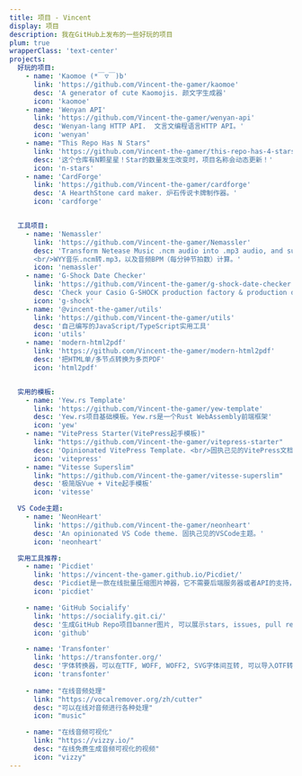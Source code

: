 ```yaml
---
title: 项目 - Vincent
display: 项目
description: 我在GitHub上发布的一些好玩的项目
plum: true
wrapperClass: 'text-center'
projects:
  好玩的项目:
    - name: 'Kaomoe (*￣▽￣)b'
      link: 'https://github.com/Vincent-the-gamer/kaomoe'
      desc: 'A generator of cute Kaomojis. 颜文字生成器'
      icon: 'kaomoe'
    - name: 'Wenyan API'
      link: 'https://github.com/Vincent-the-gamer/wenyan-api'
      desc: 'Wenyan-lang HTTP API.  文言文编程语言HTTP API。'
      icon: 'wenyan'
    - name: "This Repo Has N Stars"
      link: 'https://github.com/Vincent-the-gamer/this-repo-has-4-stars'
      desc: '这个仓库有N颗星星！Star的数量发生改变时，项目名称会动态更新！'
      icon: 'n-stars'
    - name: 'CardForge'
      link: 'https://github.com/Vincent-the-gamer/cardforge'
      desc: 'A HearthStone card maker. 炉石传说卡牌制作器。'
      icon: 'cardforge'


  工具项目:
    - name: 'Nemassler'
      link: 'https://github.com/Vincent-the-gamer/Nemassler'
      desc: 'Transform Netease Music .ncm audio into .mp3 audio, and support .mp3 BPM calculation。
      <br/>WYY音乐.ncm转.mp3，以及音频BPM（每分钟节拍数）计算。'
      icon: 'nemassler'
    - name: 'G-Shock Date Checker'
      link: 'https://github.com/Vincent-the-gamer/g-shock-date-checker'
      desc: 'Check your Casio G-SHOCK production factory & production date. <br/>查询你的卡西欧G-Shock手表的产地和生产日期。'
      icon: 'g-shock'
    - name: '@vincent-the-gamer/utils'
      link: 'https://github.com/Vincent-the-gamer/utils'
      desc: '自己编写的JavaScript/TypeScript实用工具'
      icon: 'utils'
    - name: 'modern-html2pdf'
      link: 'https://github.com/Vincent-the-gamer/modern-html2pdf'
      desc: '把HTML单/多节点转换为多页PDF'
      icon: 'html2pdf'


  实用的模板:
    - name: 'Yew.rs Template'
      link: 'https://github.com/Vincent-the-gamer/yew-template'
      desc: 'Yew.rs项目基础模板。Yew.rs是一个Rust WebAssembly前端框架'
      icon: 'yew'
    - name: "VitePress Starter(VitePress起手模板)"
      link: "https://github.com/Vincent-the-gamer/vitepress-starter"
      desc: 'Opinionated VitePress Template. <br/>固执己见的VitePress文档网页起手模板。'
      icon: 'vitepress'
    - name: "Vitesse Superslim"
      link: "https://github.com/Vincent-the-gamer/vitesse-superslim"
      desc: '极简版Vue + Vite起手模板'
      icon: 'vitesse'

  VS Code主题:
    - name: 'NeonHeart'
      link: 'https://github.com/Vincent-the-gamer/neonheart'
      desc: 'An opinionated VS Code theme. 固执己见的VSCode主题。'
      icon: 'neonheart'

  实用工具推荐:
    - name: 'Picdiet'
      link: 'https://vincent-the-gamer.github.io/Picdiet/'
      desc: 'Picdiet是一款在线批量压缩图片神器，它不需要后端服务器或者API的支持，仅通过你的浏览器来压缩图片大小。'
      icon: 'picdiet'

    - name: 'GitHub Socialify'
      link: 'https://socialify.git.ci/'
      desc: '生成GitHub Repo项目banner图片, 可以展示stars, issues, pull requests等信息'
      icon: 'github'

    - name: 'Transfonter'
      link: 'https://transfonter.org/'
      desc: '字体转换器，可以在TTF, WOFF, WOFF2, SVG字体间互转, 可以导入OTF转成其它格式。'
      icon: 'transfonter'
    
    - name: "在线音频处理"
      link: "https://vocalremover.org/zh/cutter"
      desc: "可以在线对音频进行各种处理"
      icon: "music"

    - name: "在线音频可视化"
      link: "https://vizzy.io/"
      desc: "在线免费生成音频可视化的视频"
      icon: "vizzy"
---
```


<!-- @layout-full-width -->

<ListProjects :projects="frontmatter.projects" />
